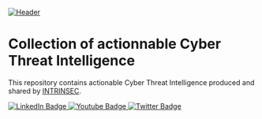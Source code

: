 [![Header](https://www.intrinsec.com/wp-content/uploads/Logo_Isec-site-gauche.png "Header")](https://www.intrinsec.com/wp-content/uploads/Logo_Isec-site-gauche.png)


# Collection of actionnable Cyber Threat Intelligence


This repository contains actionable Cyber Threat Intelligence produced and shared by [INTRINSEC](https://www.intrinsec.com/).

<!-- Badges for social networks -->

<div id="badges">
  <a href="https://linkedin.com/company/intrinsec/">
    <img src="https://img.shields.io/badge/LinkedIn-blue?style=for-the-badge&logo=linkedin&logoColor=white" alt="LinkedIn Badge"/>
  </a>
  <a href="https://www.youtube.com/channel/UC0trUZAHNZOUbxYnNdecM4A">
    <img src="https://img.shields.io/badge/YouTube-red?style=for-the-badge&logo=youtube&logoColor=white" alt="Youtube Badge"/>
  </a>
  <a href="https://twitter.com/Intrinsec">
    <img src="https://img.shields.io/badge/Twitter-blue?style=for-the-badge&logo=twitter&logoColor=white" alt="Twitter Badge"/>
  </a>
</div>